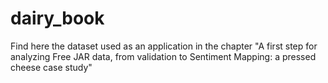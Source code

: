 # dairy_book

Find here the dataset used as an application in the chapter "A first step for analyzing Free JAR data, from validation to Sentiment Mapping: a pressed cheese case study"
